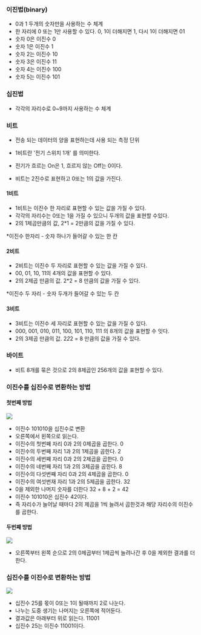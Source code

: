 ### 이진법(binary)

* 0과 1 두개의 숫자만을 사용하는 수 체계
* 한 자리에 0 또는 1만 사용할 수 있다. 0, 1이 더해지면 1, 다시 1이 더해지면 01
* 숫자 0은 이진수 0
* 숫자 1은 이진수 1
* 숫자 2는 이진수 10
* 숫자 3은 이진수 11
* 숫자 4는 이진수 100
* 숫자 5는 이진수 101

### 십진법

* 각각의 자리수로 0~9까지 사용하는 수 체계

### 비트

* 전송 되는 데이터의 양을 표현하는데 사용 되는 측정 단위

* 1비트란 '전기 스위치 1개' 를 의미한다.

* 전기가 흐르는 On은 1, 흐르지 않는 Off는 0이다.
 
* 비트는 2진수로 표현하고 0또는 1의 값을 가진다.

#### 1비트

* 1비트는 이진수 한 자리로 표현할 수 있는 값을 가질 수 있다.
* 각각의 자리수는 0또는 1을 가질 수 있으니 두개의 값을 표현할 수있다.
* 2의 1제곱만큼의 값, 2*1 = 2만큼의 값을 가질 수 있다.

*이진수 한자리 -  숫자 하나가 들어갈 수 있는 한 칸

#### 2비트

* 2비트는 이진수 두 자리로 표현할 수 있는 값을 가질 수 있다.
* 00, 01, 10, 11의 4개의 값을 표현할 수 있다.
* 2의 2제곱 만큼의 값. 2*2 = 8 만큼의 값을 가질 수 있다.

*이진수 두 자리 - 숫자 두개가 들어갈 수 있는 두 칸

#### 3비트

* 3비트는 이진수 세 자리로 표현할 수 있는 값을 가질 수 있다.
* 000, 001, 010, 011, 100, 101, 110, 111 의 8개의 값을 표현할 수 잇다.
* 2의 3제곱 만큼의 값. 2*2*2 = 8 만큼의 값을 가질 수 있다.

### 바이트

* 비트 8개를 묶은 것으로 2의 8제곱인 256개의 값을 표현할 수 있다.

### 이진수를 십진수로 변환하는 방법

#### 첫번째 방법

<img src="https://github.com/pansakr/TIL/assets/118809108/522d4293-a1dd-4b97-b7e9-bf502a0489af">

* 이진수 101010을 십진수로 변환
* 오른쪽에서 왼쪽으로 읽는다.
* 이진수의 첫번째 자리 0과 2의 0제곱을 곱한다. 0
* 이진수의 두번째 자리 1과 2의 1제곱을 곱한다. 2
* 이진수의 세번째 자리 0과 2의 2제곱을 곱한다. 0
* 이진수의 네번째 자리 1과 2의 3제곱을 곱한다. 8
* 이진수의 다섯번째 자리 0과 2의 4제곱을 곱한다. 0
* 이진수의 여섯번재 자리 1과 2의 5제곱을 곱한다. 32
* 0을 제외한 나머지 숫자를 더한다 32 + 8 + 2 = 42
* 이진수 101010은 십진수 42이다.
* 즉 자리수가 늘어날 때마다 2의 제곱을 1씩 늘려서 곱한것과 해당 자리수의 이진수를 곱한다.

#### 두번째 방법

<img src="https://github.com/pansakr/TIL/assets/118809108/4e925bef-f29a-4303-b98e-6b8cacb97d0f">

* 오른쪽부터 왼쪽 순으로 2의 0제곱부터 1제곱씩 늘려나간 후 0을 제외한 결과를 더한다.

### 십진수를 이진수로 변환하는 방법

<img src="https://github.com/pansakr/TIL/assets/118809108/e4b01c67-6de5-40a0-ba9a-c552fcd95b65">

* 십진수 25를 몫이 0또는 1이 될때까지 2로 나눈다.
* 나누는 도중 생기는 나머지는 오른쪽에 적어둔다.
* 결과값은 아래부터 위로 읽는다. 11001
* 십진수 25는 이진수 11001이다.

